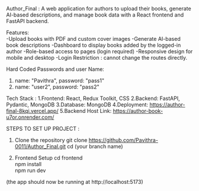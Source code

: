 Author_Final :
A web application for authors to upload their books, generate AI-based descriptions, and manage book data with a React frontend and FastAPI backend.



Features:  
-Upload books with PDF and custom cover images
-Generate AI-based book descriptions
-Dashboard to display books added by the logged-in author
-Role-based access to pages (login required)
-Responsive design for mobile and desktop
-Login Restriction : cannot change the routes directly.

Hard Coded Passwords and user Name:
1. name: "Pavithra",   password: "pass1"
2. name: "user2", password: "pass2"

Tech Stack :
1.Frontend: React, Redux Toolkit, CSS
2.Backend: FastAPI, Pydantic, MongoDB
3.Database: MongoDB
4.Deployment: https://author-final-8kqi.vercel.app/
5.Backend Host Link: https://author-book-u7or.onrender.com/



STEPS TO SET UP PROJECT :

1. Clone the repository
git clone https://github.com/Pavithra-0011/Author_Final.git
cd (your branch name)

2. Frontend Setup
cd frontend   
npm install   
npm run dev 

(the app should now be running at http://localhost:5173)















































<!-- # React + Vite

This template provides a minimal setup to get React working in Vite with HMR and some ESLint rules.

Currently, two official plugins are available:

- [@vitejs/plugin-react](https://github.com/vitejs/vite-plugin-react/blob/main/packages/plugin-react) uses [Babel](https://babeljs.io/) for Fast Refresh
- [@vitejs/plugin-react-swc](https://github.com/vitejs/vite-plugin-react/blob/main/packages/plugin-react-swc) uses [SWC](https://swc.rs/) for Fast Refresh

## Expanding the ESLint configuration

If you are developing a production application, we recommend using TypeScript with type-aware lint rules enabled. Check out the [TS template](https://github.com/vitejs/vite/tree/main/packages/create-vite/template-react-ts) for information on how to integrate TypeScript and [`typescript-eslint`](https://typescript-eslint.io) in your project. -->
